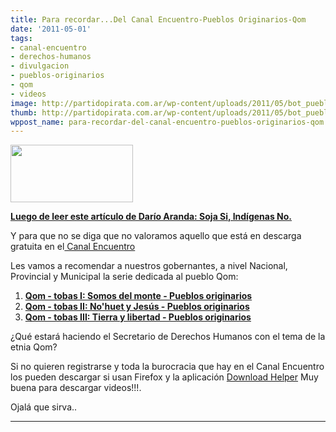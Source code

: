 ```yaml
---
title: Para recordar...Del Canal Encuentro-Pueblos Originarios-Qom
date: '2011-05-01'
tags:
- canal-encuentro
- derechos-humanos
- divulgacion
- pueblos-originarios
- qom
- videos
image: http://partidopirata.com.ar/wp-content/uploads/2011/05/bot_pueblos_originarios.jpg
thumb: http://partidopirata.com.ar/wp-content/uploads/2011/05/bot_pueblos_originarios.jpg
wppost_name: para-recordar-del-canal-encuentro-pueblos-originarios-qom
---
```


<a href="http://partidopirata.com.ar/wp-content/uploads/2011/05/bot_pueblos_originarios.jpg"><img class="aligncenter size-full wp-image-884" title="bot_pueblos_originarios" src="http://partidopirata.com.ar/wp-content/uploads/2011/05/bot_pueblos_originarios.jpg" alt="" width="196" height="92" /></a>

<strong><a href="https://darioaranda.wordpress.com/2011/05/01/soja-si-indigenas-no/" target="_blank">Luego de leer este artículo de Darío Aranda: Soja Si, Indígenas No.</a></strong>

Y para que no se diga que no valoramos aquello que está en descarga gratuita en el<a href="http://descargas.encuentro.gov.ar" target="_blank"> Canal Encuentro</a>

Les vamos a recomendar a nuestros gobernantes, a nivel Nacional, Provincial y Municipal la serie dedicada al pueblo Qom:
<ol>
	<li><strong><a href="http://descargas.encuentro.gov.ar/emision.php?emision_id=445" target="_blank">Qom - tobas I: Somos del monte - Pueblos originarios</a></strong></li>
	<li><strong><a href="http://descargas.encuentro.gov.ar/emision.php?emision_id=446" target="_blank">Qom - tobas II: No'huet y Jesús - Pueblos originarios</a></strong></li>
	<li><strong><a href="http://descargas.encuentro.gov.ar/emision.php?emision_id=447" target="_blank">Qom - tobas III: Tierra y libertad - Pueblos originarios</a></strong></li>
</ol>
¿Qué estará haciendo el Secretario de Derechos Humanos con el tema de la etnia Qom?

Si no quieren registrarse y toda la burocracia que hay en el Canal Encuentro los pueden descargar si usan Firefox y la aplicación <a href="https://addons.mozilla.org/es-ES/firefox/addon/video-downloadhelper/" target="_blank">Download Helper</a> Muy buena para descargar videos!!!.

Ojalá que sirva..

<hr />
